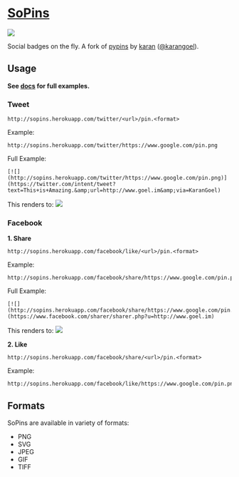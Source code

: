 [SoPins](http://sopins.heroku.com/)
=================

![](http://i.imgur.com/LJPYfaw.png)

Social badges on the fly. A fork of [pypins](https://github.com/badges/pypipins) by [karan](http://github.com/karan) ([@karangoel](http://twitter.com/karangoel)).

## Usage

**See [docs](http://sopins.heroku.com/) for full examples.**

### Tweet

    http://sopins.herokuapp.com/twitter/<url>/pin.<format>

  Example:

    http://sopins.herokuapp.com/twitter/https://www.google.com/pin.png

  Full Example:

    [![](http://sopins.herokuapp.com/twitter/https://www.google.com/pin.png)](https://twitter.com/intent/tweet?text=This+is+Amazing.&amp;url=http://www.goel.im&amp;via=KaranGoel)

  This renders to: [![](http://sopins.herokuapp.com/twitter/https://www.google.com/pin.png)](https://twitter.com/intent/tweet?text=This+is+Amazing.&amp;url=http://www.goel.im&amp;via=KaranGoel)

### Facebook

  **1. Share**

    http://sopins.herokuapp.com/facebook/like/<url>/pin.<format>

  Example:

    http://sopins.herokuapp.com/facebook/share/https://www.google.com/pin.png

  Full Example:

    [![](http://sopins.herokuapp.com/facebook/share/https://www.google.com/pin.png)](https://www.facebook.com/sharer/sharer.php?u=http://www.goel.im)

  This renders to: [![](http://sopins.herokuapp.com/facebook/share/https://www.google.com/pin.png)](https://www.facebook.com/sharer/sharer.php?u=http://www.goel.im)

  **2. Like**

    http://sopins.herokuapp.com/facebook/share/<url>/pin.<format>

  Example:

    http://sopins.herokuapp.com/facebook/like/https://www.google.com/pin.png

## Formats

SoPins are available in variety of formats:

- PNG
- SVG
- JPEG
- GIF
- TIFF
